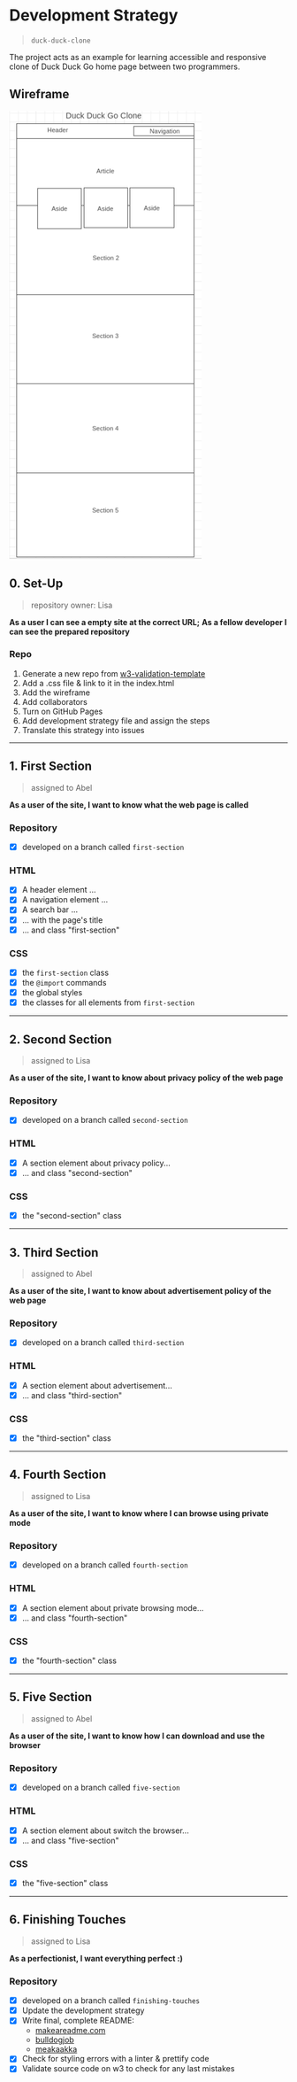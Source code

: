 # Development Strategy

> `duck-duck-clone`

The project acts as an example for learning accessible and responsive clone of Duck Duck Go home page between two programmers. 

## Wireframe

![wireframe](./images/wireframe.png)

## 0. Set-Up

> repository owner: Lisa

__As a user I can see a empty site at the correct URL;__
__As a fellow developer I can see the prepared repository__

### Repo

1. Generate a new repo from [w3-validation-template](https://github.com/hackyourfuturebelgium/w3-validation-template)
1. Add a .css file & link to it in the index.html
1. Add the wireframe
1. Add collaborators
1. Turn on GitHub Pages
1. Add development strategy file and assign the steps
1. Translate this strategy into issues

---

## 1. First Section
> assigned to Abel

__As a user of the site, I want to know what the web page is called__

### Repository

- [X] developed on a branch called `first-section`

### HTML

- [X] A header element ...
- [X] A navigation element ...
- [X] A search bar ...
- [X] ... with the page's title
- [X] ... and class "first-section"

### CSS

- [X] the `first-section` class
- [X] the `@import` commands
- [X] the global styles
- [X] the classes for all elements from `first-section`

---

## 2.  Second Section

> assigned to Lisa

__As a user of the site, I want to know about privacy policy of the web page__

### Repository

- [x] developed on a branch called `second-section`

### HTML

- [x] A section element about privacy policy...
- [x] ... and class "second-section"

### CSS

- [x] the "second-section" class

---

## 3. Third Section

> assigned to Abel

__As a user of the site, I want to know about advertisement policy of the web page__

### Repository

- [X] developed on a branch called `third-section`

### HTML

- [X] A section element about advertisement...
- [X] ... and class "third-section"

### CSS

- [X] the "third-section" class

---

## 4. Fourth Section

> assigned to Lisa

__As a user of the site, I want to know where I can browse using private mode__

### Repository

- [x] developed on a branch called `fourth-section`

### HTML

- [x] A section element about private browsing mode...
- [x] ... and class "fourth-section"

### CSS

- [x] the "fourth-section" class

---

## 5. Five Section

> assigned to Abel

__As a user of the site, I want to know how I can download and use the browser__

### Repository

- [X] developed on a branch called `five-section`

### HTML

- [X] A section element about switch the browser...
- [X] ... and class "five-section"

### CSS

- [X] the "five-section" class

---

## 6. Finishing Touches

> assigned to Lisa

__As a perfectionist, I want everything perfect :)__

### Repository

- [x] developed on a branch called `finishing-touches`
- [x] Update the development strategy
- [x] Write final, complete README:
  - [makeareadme.com](https://www.makeareadme.com/)
  - [bulldogjob](https://bulldogjob.com/news/449-how-to-write-a-good-readme-for-your-github-project)
  - [meakaakka](https://medium.com/@meakaakka/a-beginners-guide-to-writing-a-kickass-readme-7ac01da88ab3)
- [x] Check for styling errors with a linter & prettify code
- [x] Validate source code on w3 to check for any last mistakes

